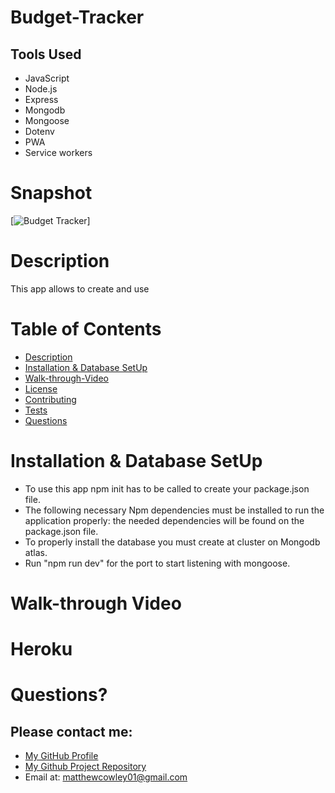 # Budget-Tracker


## Tools Used

* JavaScript
* Node.js
* Express
* Mongodb
* Mongoose
* Dotenv
* PWA
* Service workers


# Snapshot

[![Budget Tracker]()]


# Description
This app allows to create and use 

# Table of Contents 
* [Description](#Description)
* [Installation & Database SetUp](#Installation)
* [Walk-through-Video](#Walk-through)
* [License](#license)
* [Contributing](#contributing)
* [Tests](#tests)
* [Questions](#questions)

# Installation & Database SetUp
* To use this app npm init has to be called to create your package.json file.
* The following necessary Npm dependencies must be installed to run the application properly: the needed dependencies will be found on the package.json file.
* To properly install the database you must create at cluster on Mongodb atlas.
* Run "npm run dev" for the port to start listening with mongoose.



# Walk-through Video



# Heroku




# Questions?
## Please contact me:
  * [My GitHub Profile](https://github.com/Mcowley1)
  * [My Github Project Repository](https://github.com/Mcowley1/budget-tracker)
  * Email at: matthewcowley01@gmail.com